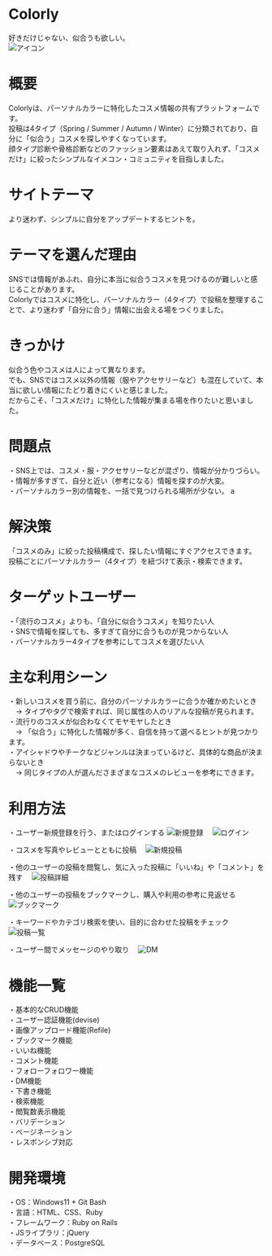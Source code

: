 # Colorly
好きだけじゃない、似合うも欲しい。  
![アイコン](public/images/logo.png)

# 概要  
Colorlyは、パーソナルカラーに特化したコスメ情報の共有プラットフォームです。  
投稿は4タイプ（Spring / Summer / Autumn / Winter）に分類されており、自分に「似合う」コスメを探しやすくなっています。  
顔タイプ診断や骨格診断などのファッション要素はあえて取り入れず、「コスメだけ」に絞ったシンプルなイメコン・コミュニティを目指しました。  


# サイトテーマ  
より迷わず、シンプルに自分をアップデートするヒントを。  


# テーマを選んだ理由  
SNSでは情報があふれ、自分に本当に似合うコスメを見つけるのが難しいと感じることがあります。  
Colorlyではコスメに特化し、パーソナルカラー（4タイプ）で投稿を整理することで、より迷わず「自分に合う」情報に出会える場をつくりました。  


# きっかけ  
似合う色やコスメは人によって異なります。  
でも、SNSではコスメ以外の情報（服やアクセサリーなど）も混在していて、本当に欲しい情報にたどり着きにくいと感じました。  
だからこそ、「コスメだけ」に特化した情報が集まる場を作りたいと思いました。  

 
# 問題点  
・SNS上では、コスメ・服・アクセサリーなどが混ざり、情報が分かりづらい。  
・情報が多すぎて、自分と近い（参考になる）情報を探すのが大変。  
・パーソナルカラー別の情報を、一括で見つけられる場所が少ない。  a


# 解決策  
「コスメのみ」に絞った投稿構成で、探したい情報にすぐアクセスできます。  
投稿ごとにパーソナルカラー（4タイプ）を紐づけて表示・検索できます。 


# ターゲットユーザー  
・「流行のコスメ」よりも、「自分に似合うコスメ」を知りたい人  
・SNSで情報を探しても、多すぎて自分に合うものが見つからない人  
・パーソナルカラー4タイプを参考にしてコスメを選びたい人  

# 主な利用シーン  
・新しいコスメを買う前に、自分のパーソナルカラーに合うか確かめたいとき  
　→ タイプやタグで検索すれば、同じ属性の人のリアルな投稿が見られます。  
・流行りのコスメが似合わなくてモヤモヤしたとき  
　→ 「似合う」に特化した情報が多く、自信を持って選べるヒントが見つかります。   
・アイシャドウやチークなどジャンルは決まっているけど、具体的な商品が決まらないとき  
　→ 同じタイプの人が選んださまざまなコスメのレビューを参考にできます。　

 # 利用方法  
・ユーザー新規登録を行う、またはログインする
![新規登録](public/images/新規登録.png)　
![ログイン](public/images/ログイン.png)　

・コスメを写真やレビューとともに投稿　
![新規投稿](public/images/新規投稿.png)　

・他のユーザーの投稿を閲覧し、気に入った投稿に「いいね」や「コメント」を残す　
![投稿詳細](public/images/投稿詳細.png)　

・他のユーザーの投稿をブックマークし、購入や利用の参考に見返せる　
![ブックマーク](public/images/ブックマーク.png)　

・キーワードやカテゴリ検索を使い、目的に合わせた投稿をチェック　
![投稿一覧](public/images/投稿一覧.png)　

・ユーザー間でメッセージのやり取り　
![DM](public/images/DM.png)　

 
 # 機能一覧  
・基本的なCRUD機能  
・ユーザー認証機能(devise)  
・画像アップロード機能(Refile)  
・ブックマーク機能  
・いいね機能  
・コメント機能  
・フォローフォロワー機能  
・DM機能  
・下書き機能  
・検索機能  
・閲覧数表示機能  
・バリデーション  
・ページネーション  
・レスポンシブ対応  

 
 # 開発環境 
 ・OS：Windows11 + Git Bash  
 ・言語：HTML、CSS、Ruby  
 ・フレームワーク：Ruby on Rails  
 ・JSライブラリ：jQuery  
 ・データベース：PostgreSQL  
